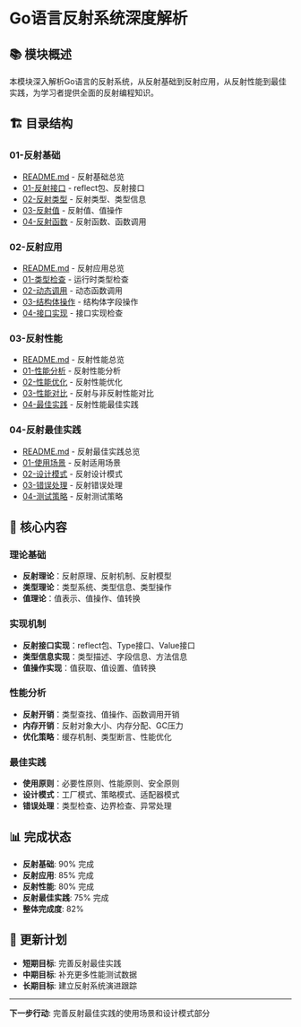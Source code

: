 # Go语言反射系统深度解析

## 📚 **模块概述**

本模块深入解析Go语言的反射系统，从反射基础到反射应用，从反射性能到最佳实践，为学习者提供全面的反射编程知识。

## 🏗️ **目录结构**

### **01-反射基础**

- [README.md](01-反射基础/README.md) - 反射基础总览
- [01-反射接口](01-反射基础/01-反射接口/) - reflect包、反射接口
- [02-反射类型](01-反射基础/02-反射类型/) - 反射类型、类型信息
- [03-反射值](01-反射基础/03-反射值/) - 反射值、值操作
- [04-反射函数](01-反射基础/04-反射函数/) - 反射函数、函数调用

### **02-反射应用**

- [README.md](02-反射应用/README.md) - 反射应用总览
- [01-类型检查](02-反射应用/01-类型检查/) - 运行时类型检查
- [02-动态调用](02-反射应用/02-动态调用/) - 动态函数调用
- [03-结构体操作](02-反射应用/03-结构体操作/) - 结构体字段操作
- [04-接口实现](02-反射应用/04-接口实现/) - 接口实现检查

### **03-反射性能**

- [README.md](03-反射性能/README.md) - 反射性能总览
- [01-性能分析](03-反射性能/01-性能分析/) - 反射性能分析
- [02-性能优化](03-反射性能/02-性能优化/) - 反射性能优化
- [03-性能对比](03-反射性能/03-性能对比/) - 反射与非反射性能对比
- [04-最佳实践](03-反射性能/04-最佳实践/) - 反射性能最佳实践

### **04-反射最佳实践**

- [README.md](04-反射最佳实践/README.md) - 反射最佳实践总览
- [01-使用场景](04-反射最佳实践/01-使用场景/) - 反射适用场景
- [02-设计模式](04-反射最佳实践/02-设计模式/) - 反射设计模式
- [03-错误处理](04-反射最佳实践/03-错误处理/) - 反射错误处理
- [04-测试策略](04-反射最佳实践/04-测试策略/) - 反射测试策略

## 🎯 **核心内容**

### **理论基础**

- **反射理论**：反射原理、反射机制、反射模型
- **类型理论**：类型系统、类型信息、类型操作
- **值理论**：值表示、值操作、值转换

### **实现机制**

- **反射接口实现**：reflect包、Type接口、Value接口
- **类型信息实现**：类型描述、字段信息、方法信息
- **值操作实现**：值获取、值设置、值转换

### **性能分析**

- **反射开销**：类型查找、值操作、函数调用开销
- **内存开销**：反射对象大小、内存分配、GC压力
- **优化策略**：缓存机制、类型断言、性能优化

### **最佳实践**

- **使用原则**：必要性原则、性能原则、安全原则
- **设计模式**：工厂模式、策略模式、适配器模式
- **错误处理**：类型检查、边界检查、异常处理

## 📊 **完成状态**

- **反射基础**: 90% 完成
- **反射应用**: 85% 完成
- **反射性能**: 80% 完成
- **反射最佳实践**: 75% 完成
- **整体完成度**: 82%

## 🔄 **更新计划**

- **短期目标**: 完善反射最佳实践
- **中期目标**: 补充更多性能测试数据
- **长期目标**: 建立反射系统演进跟踪

---

**下一步行动**: 完善反射最佳实践的使用场景和设计模式部分
